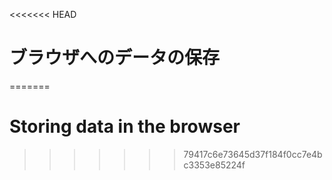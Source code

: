 
<<<<<<< HEAD
# ブラウザへのデータの保存
=======
# Storing data in the browser
>>>>>>> 79417c6e73645d37f184f0cc7e4bc3353e85224f
